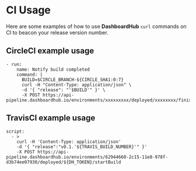 # CI Usage

Here are some examples of how to use **DashboardHub** `curl` commands on CI to beacon your release version number.

## CircleCI example usage

```
- run:
    name: Notify build completed
    command: |
      BUILD=$CIRCLE_BRANCH-${CIRCLE_SHA1:0:7}
      curl -H "Content-Type: application/json" \
      -d '{ "release": "'$BUILD'" }' \
      -X POST https://api-pipeline.dashboardhub.io/environments/xxxxxxxxx/deployed/xxxxxxxx/finishBuild
```

## TravisCI example usage

```
script:
  - >
    curl -H 'Content-Type: application/json'
    -d '{ "release":"v0.1.'${TRAVIS_BUILD_NUMBER}'" }'
    -X POST https://api-pipeline.dashboardhub.io/environments/62944660-2c15-11e8-978f-d3b74ee07930/deployed/${DH_TOKEN}/startBuild
```
